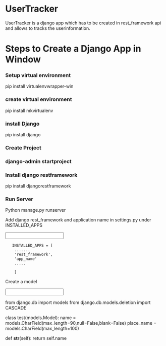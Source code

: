 # UserTracker
UserTracker is a django app  which has to be created in rest_framework api and allows to tracks the userinformation.

<h1>Steps to Create a Django App in Window</h1>

<h3>Setup virtual environment</h3>

pip install virtualenvwrapper-win

<h3>create virtual environment</h3>

pip install mkvirtualenv

<h3>install Django</h3>

pip install django

<h3>Create Project<h3>
        
django-admin startproject 

<h3>Install django restframework</h3>
pip install djangorestframework

<h3>Run Server</h3>

Python manage.py runserver

Add django rest_framework and application name in settings.py under INSTALLED_APPS

 <input type = text>
       
       INSTALLED_APPS = [
        .......
        'rest_framework',
        'app_name'
        .....
        
        ]
 Create a model

<input type = text>

from django.db import models
from django.db.models.deletion import CASCADE

class test(models.Model):
    name = models.CharField(max_length=90,null=False,blank=False)
    place_name = models.CharField(max_length=100)
    
 def __str__(self):
      return self.name





